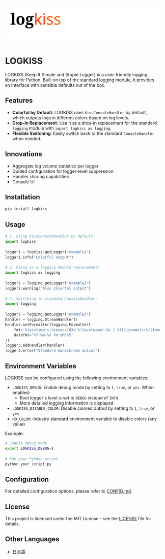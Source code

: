 ![LOGKISS](docs/logkiss.svg)

# LOGKISS
LOGKISS (Keep It Simple and Stupid Logger) is a user-friendly logging library for Python.
Built on top of the standard logging module, it provides an interface with sensible defaults out of the box.

## Features

- **Colorful by Default**: LOGKISS uses `KissConsoleHandler` by default, which outputs logs in different colors based on log levels.
- **Drop-in Replacement**: Use it as a drop-in replacement for the standard `logging` module with `import logkiss as logging`.
- **Flexible Switching**: Easily switch back to the standard `ConsoleHandler` when needed.


## Innovations

- Aggregate log volume statistics per logger
- Guided configuration for logger-level suppression
- Handler sharing capabilities
- Console UI


## Installation

```bash
pip install logkiss
```

## Usage

```python
# 1. Using KissConsoleHandler by default:
import logkiss

logger1 = logkiss.getLogger("example1")
logger1.info("Colorful output")

# 2. Using as a logging module replacement:
import logkiss as logging

logger2 = logging.getLogger("example2")
logger2.warning("Also colorful output")

# 3. Switching to standard ConsoleHandler:
import logging

logger3 = logging.getLogger("example3")
handler = logging.StreamHandler()
handler.setFormatter(logging.Formatter(
    fmt='%(asctime)s,%(msecs)03d %(levelname)-5s | %(filename)s:%(lineno)3d | %(message)s',
    datefmt='%Y-%m-%d %H:%M:%S'
))
logger3.addHandler(handler)
logger3.error("Standard monochrome output")
```

## Environment Variables

LOGKISS can be configured using the following environment variables:

- `LOGKISS_DEBUG`: Enable debug mode by setting to `1`, `true`, or `yes`. When enabled:
  - Root logger's level is set to `DEBUG` instead of `INFO`
  - More detailed logging information is displayed
- `LOGKISS_DISABLE_COLOR`: Disable colored output by setting to `1`, `true`, or `yes`
- `NO_COLOR`: Industry standard environment variable to disable colors (any value)

Example:
```bash
# Enable debug mode
export LOGKISS_DEBUG=1

# Run your Python script
python your_script.py
```

## Configuration

For detailed configuration options, please refer to [CONFIG.md](CONFIG.md).

## License

This project is licensed under the MIT License - see the [LICENSE](LICENSE) file for details.

## Other Languages

- [日本語](README_JAPAN.md)
